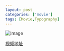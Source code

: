 ```yaml
---
layout: post
categories: ['movie']
tags: [Movie,Typography]
---
```


![image](http://fangming.li/wimgs/blog/pulp_fiction_typography.jpg)

[视频地址](http://www.youtube.com/watch?v=syf8olcM0z4)
